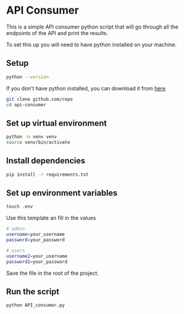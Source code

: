 # API Consumer

This is a simple API consumer python script that will go through all the endpoints of the API and print the results.

To set this up you will need to have python installed on your machine.

## Setup
```bash 
python --version
```
If you don't have python installed, you can download it from [here](https://www.python.org/downloads/)
```bash
git clone github.com/repo
cd api-consumer
```

## Set up virtual environment
```bash
python -m venv venv
source venv/bin/activate
```

## Install dependencies
```bash
pip install -r requirements.txt
```

## Set up environment variables
```bash
touch .env
```
Use this template an fill in the values
```bash
# admin
username=your_username
password=your_password

# users
username2=your_username
password2=your_password
```

Save the file in the root of the project.

## Run the script
```bash
python API_consumer.py
```
